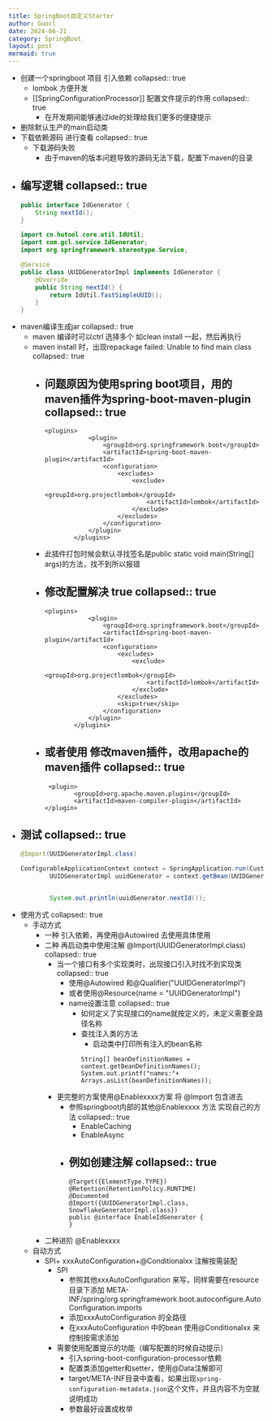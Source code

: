 ```yaml
---
title: SpringBoot自定义Starter
author: Guocl
date: 2024-06-21
category: SpringBoot
layout: post
mermaid: true
---
```


- 创建一个springboot 项目 引入依赖
  collapsed:: true
  - lombok 方便开发
  - [[SpringConfigurationProcessor]] 配置文件提示的作用
    collapsed:: true
    - 在开发期间能够通过ide的处理给我们更多的便捷提示
- 删除默认生产的main启动类
- 下载依赖源码 进行查看
  collapsed:: true
  - 下载源码失败
    - 由于maven的版本问题导致的源码无法下载，配置下maven的目录
- 编写逻辑
  collapsed:: true
  -
  ```java
  public interface IdGenerator {
      String nextId();
  }
  
  import cn.hutool.core.util.IdUtil;
  import com.gcl.service.IdGenerator;
  import org.springframework.stereotype.Service;
  
  @Service
  public class UUIDGeneratorImpl implements IdGenerator {
      @Override
      public String nextId() {
          return IdUtil.fastSimpleUUID();
      }
  }
  ```
- maven编译生成jar
  collapsed:: true
  - maven 编译时可以ctrl 选择多个 如clean install 一起，然后再执行
  - maven install 时，出现repackage failed: Unable to find main class
    collapsed:: true
    - 问题原因为使用spring boot项目，用的maven插件为spring-boot-maven-plugin
      collapsed:: true
      -
      ```apl
      <plugins>
                  <plugin>
                      <groupId>org.springframework.boot</groupId>
                      <artifactId>spring-boot-maven-plugin</artifactId>
                      <configuration>
                          <excludes>
                              <exclude>
                                  <groupId>org.projectlombok</groupId>
                                  <artifactId>lombok</artifactId>
                              </exclude>
                          </excludes>
                      </configuration>
                  </plugin>
              </plugins>
      ```
    - 此插件打包时候会默认寻找签名是public static void main(String[] args)的方法，找不到所以报错
    - 修改配置解决  <skip>true</skip>
      collapsed:: true
      -
      ```apl
      <plugins>
                  <plugin>
                      <groupId>org.springframework.boot</groupId>
                      <artifactId>spring-boot-maven-plugin</artifactId>
                      <configuration>
                          <excludes>
                              <exclude>
                                  <groupId>org.projectlombok</groupId>
                                  <artifactId>lombok</artifactId>
                              </exclude>
                          </excludes>
                          <skip>true</skip>
                      </configuration>
                  </plugin>
              </plugins>
      ```
    - 或者使用 修改maven插件，改用apache的maven插件
      collapsed:: true
      -
      ```apl
       <plugin>
              <groupId>org.apache.maven.plugins</groupId>
              <artifactId>maven-compiler-plugin</artifactId>
      </plugin>
      ```
- 测试
  collapsed:: true
  -
  ```java
  @Import(UUIDGeneratorImpl.class)
  
  ConfigurableApplicationContext context = SpringApplication.run(CustomerIdGeneratorBootStarterTestApplication.class, args);
          UUIDGeneratorImpl uuidGenerator = context.getBean(UUIDGeneratorImpl.class);
  
  
          System.out.println(uuidGenerator.nextId());
  ```
- 使用方式
  collapsed:: true
  - 手动方式
    - 一种 引入依赖，再使用@Autowired 去使用具体使用
    - 二种 再启动类中使用注解 @Import(UUIDGeneratorImpl.class)
      collapsed:: true
      - 当一个接口有多个实现类时，出现接口引入时找不到实现类
        collapsed:: true
        - 使用@Autowired 和@Qualifier("UUIDGeneratorImpl")
        - 或者使用@Resource(name = "UUIDGeneratorImpl")
        - name设置注意
          collapsed:: true
          - 如何定义了实现接口的name就按定义的，未定义需要全路径名称
          - 查找注入类的方法
            - 启动类中打印所有注入的bean名称
            ```
            String[] beanDefinitionNames = context.getBeanDefinitionNames();
            System.out.printf("names:"+ Arrays.asList(beanDefinitionNames));
            ```
      - 更完整的方案使用@Enablexxxx方案 将 @Import 包含进去
        - 参照springboot内部的其他@Enablexxxx 方法 实现自己的方法
          collapsed:: true
          - EnableCaching
          - EnableAsync
        - 例如创建注解
          collapsed:: true
          -
          ```apl
          @Target({ElementType.TYPE})
          @Retention(RetentionPolicy.RUNTIME)
          @Documented
          @Import({UUIDGeneratorImpl.class, SnowflakeGeneratorImpl.class})
          public @interface EnableIdGenerator {
          }
          ```
    - 二种进阶 @Enablexxxx
  - 自动方式
    - SPI+ xxxAutoConfiguration+@Conditionalxx 注解按需装配
      - SPI
        - 参照其他xxxAutoConfiguration 来写，同样需要在resource目录下添加 META-INF/spring/org.springframework.boot.autoconfigure.AutoConfiguration.imports
        - 添加xxxAutoConfiguration 的全路径
        - 在xxxAutoConfiguration 中的bean 使用@Conditionalxx 来控制按需求添加
      - 需要使用配置提示的功能（编写配置的时候自动提示）
        - 引入spring-boot-configuration-processor依赖
        - 配置类添加getter和setter，使用@Data注解即可
        - target/META-INF目录中查看，如果出现`spring-configuration-metadata.json`这个文件，并且内容不为空就说明成功
        - 参数最好设置成枚举
